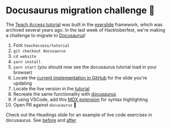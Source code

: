 # Docusaurus migration challenge 🚀

The [Teach Access tutorial](https://teachaccess.github.io/tutorial/) was built in the [exerslide](https://github.com/facebookarchive/exerslide) framework, which was archived several years ago. In the last week of Hacktoberfest, we're making a challenge to migrate to [Docusaurus](https://github.com/facebook/docusaurus)!

1. Fork `teachaccess/tutorial`
1. `git checkout docusaurus`
1. `cd website`
1. `yarn install`
1. `yarn start` (you should now see the docusaurus tutorial load in your browser)
1. Locate the [current implementation in GitHub](https://github.com/teachaccess/tutorial/tree/master/slides) for the slide you're updating
1. Locate the live version in the [tutorial](https://teachaccess.github.io/tutorial/)
1. Recreate the same functionality with [docusaurus](https://github.com/teachaccess/tutorial/tree/docusaurus/docs)
1. If using VSCode, add this [MDX extension](https://marketplace.visualstudio.com/items?itemName=silvenon.mdx) for syntax highlighting
1. Open PR against `docusaurus` 🎉

Check out the Headings slide for an example of live code exercises in docusaurus. See [before](https://github.com/teachaccess/tutorial/blob/master/slides/02-Developers/01-headings.html.md) and [after](https://github.com/teachaccess/tutorial/blob/docusaurus/docs/code/headings.mdx)
